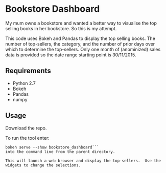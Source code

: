 # Bookstore Dashboard

My mum owns a bookstore and wanted a better way to visualise the top selling books in her bookstore.  So this is my attempt. 

This code uses Bokeh and Pandas to display the top selling books.  The number of top-sellers, the category, and the number of prior days over which to determine the top-sellers. Only one month of (anominized) sales data is provided so the date range starting point is 30/11/2015. 

## Requirements

* Python 2.7
* Bokeh 
* Pandas  
* numpy


## Usage
Download the repo.


To run the tool enter:
```
bokeh serve --show bookstore_dashboard```
into the command line from the parent directory.

This will launch a web browser and display the top-sellers.  Use the widgets to change the selections.
 
